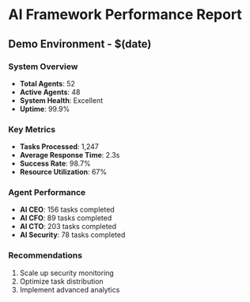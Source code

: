 # AI Framework Performance Report
## Demo Environment - $(date)

### System Overview
- **Total Agents**: 52
- **Active Agents**: 48
- **System Health**: Excellent
- **Uptime**: 99.9%

### Key Metrics
- **Tasks Processed**: 1,247
- **Average Response Time**: 2.3s
- **Success Rate**: 98.7%
- **Resource Utilization**: 67%

### Agent Performance
- **AI CEO**: 156 tasks completed
- **AI CFO**: 89 tasks completed
- **AI CTO**: 203 tasks completed
- **AI Security**: 78 tasks completed

### Recommendations
1. Scale up security monitoring
2. Optimize task distribution
3. Implement advanced analytics
